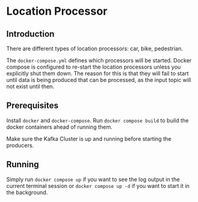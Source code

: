 # Location Processor
## Introduction
There are different types of location processors: car, bike, pedestrian.

The `docker-compose.yml` defines which processors will be started.
Docker compose is configured to re-start the location processors unless you explicitly 
shut them down. The reason for this is that they will fail to start until data is being produced
that can be processed, as the input topic will not exist until then.

## Prerequisites
Install `docker` and `docker-compose`.
Run `docker compose build` to build the docker containers ahead of running them.

Make sure the Kafka Cluster is up and running before starting the producers.

## Running
Simply run `docker compose up` if you want to see the log output in the current
terminal session or `docker compose up -d` if you want to start it in the background.

